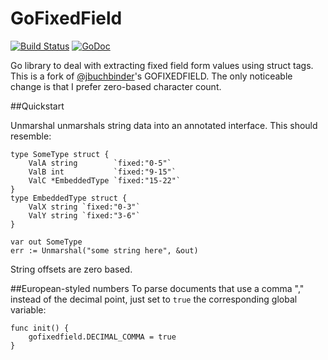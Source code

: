 # GoFixedField 

[![Build Status](https://secure.travis-ci.org/qrawl/gofixedfield.png)](http://travis-ci.org/qrawl/gofixedfield)
[![GoDoc](https://godoc.org/github.com/qrawl/gofixedfield?status.png)](https://godoc.org/github.com/qrawl/gofixedfield)

Go library to deal with extracting fixed field form values using struct tags.  
This is a fork of [@jbuchbinder](https://github.com/jbuchbinder)'s GOFIXEDFIELD. The only noticeable change is that I prefer zero-based character count.

##Quickstart

Unmarshal unmarshals string data into an annotated interface. This should
resemble:

	type SomeType struct {
		ValA string        `fixed:"0-5"`
		ValB int           `fixed:"9-15"`
		ValC *EmbeddedType `fixed:"15-22"`
 	}
	type EmbeddedType struct {
		ValX string `fixed:"0-3"`
		ValY string `fixed:"3-6"`
	}

	var out SomeType
	err := Unmarshal("some string here", &out)

String offsets are zero based.

##European-styled numbers
To parse documents that use a comma "," instead of the decimal point, just set to `true` the corresponding global variable:

	func init() {
		gofixedfield.DECIMAL_COMMA = true
	}
